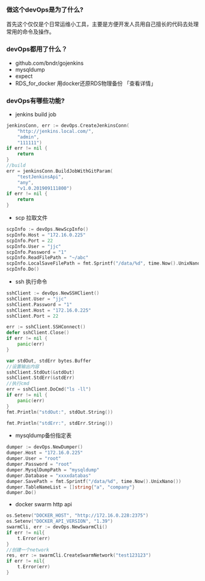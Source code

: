 ### 做这个devOps是为了什么?
首先这个仅仅是个日常运维小工具，主要是方便开发人员用自己擅长的代码去处理常用的命令及操作。

### devOps都用了什么？
* github.com/bndr/gojenkins
* mysqldump
* expect
* RDS_for_docker 用docker还原RDS物理备份 「查看详情」


### devOps有哪些功能?
* jenkins build job
```go
jenkinsConn, err := devOps.CreateJenkinsConn(
    "http://jenkins.local.com/",
    "admin",
    "111111")
if err != nil {
    return
}
//build
err = jenkinsConn.BuildJobWithGitParam(
    "testJenkinsApi",
    "any",
    "v1.0.201909111800")
if err != nil {
    return
}
```

* scp 拉取文件
```go
scpInfo := devOps.NewScpInfo()
scpInfo.Host = "172.16.0.225"
scpInfo.Port = 22
scpInfo.User = "jjc"
scpInfo.Password = "1"
scpInfo.ReadFilePath = "~/abc"
scpInfo.LocalSaveFilePath = fmt.Sprintf("/data/%d", time.Now().UnixNano())
scpInfo.Do()
```

* ssh 执行命令
```go
sshClient := devOps.NewSSHClient()
sshClient.User = "jjc"
sshClient.Password = "1"
sshClient.Host = "172.16.0.225"
sshClient.Port = 22

err := sshClient.SSHConnect()
defer sshClient.Close()
if err != nil {
    panic(err)
}

var stdOut, stdErr bytes.Buffer
//设置输出内容
sshClient.StdOut(&stdOut)
sshClient.StdErr(&stdErr)
//执行cmd
err = sshClient.DoCmd("ls -ll")
if err != nil {
    panic(err)
}
fmt.Println("stdOut:", stdOut.String())

fmt.Println("stdErr:", stdErr.String())

```

* mysqldump备份指定表
```go
dumper := devOps.NewDumper()
dumper.Host = "172.16.0.225"
dumper.User = "root"
dumper.Password = "root"
dumper.MysqlDumpPath = "mysqldump"
dumper.Database = "xxxxdatabas"
dumper.SavePath = fmt.Sprintf("/data/%d", time.Now().UnixNano())
dumper.TableNameList = []string{"a", "company"}
dumper.Do()
```

* docker swarm http api
```go
os.Setenv("DOCKER_HOST", "http://172.16.0.228:2375")
os.Setenv("DOCKER_API_VERSION", "1.39")
swarmCli, err := devOps.NewSwarmCli()
if err != nil{
    t.Error(err)
}
//创建一个network
res, err := swarmCli.CreateSwarmNetwork("test123123")
if err != nil{
    t.Error(err)
}
```